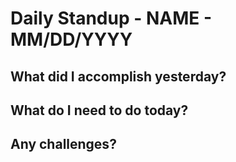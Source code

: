 # Daily Standup - NAME - MM/DD/YYYY

## What did I accomplish yesterday?

## What do I need to do today?

## Any challenges?

